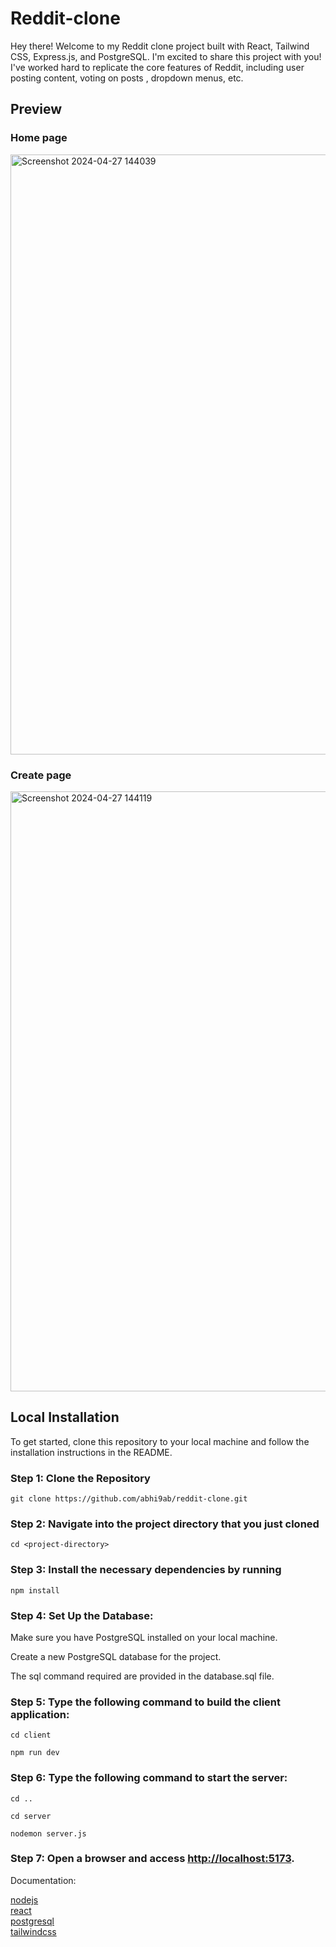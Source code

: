 # Reddit-clone  

Hey there! Welcome to my Reddit clone project built with React, Tailwind CSS, Express.js, and PostgreSQL. I'm excited to share this project with you!  
I've worked hard to replicate the core features of Reddit, including user posting content, voting on posts , dropdown menus, etc.  

## Preview  

### Home page  
<img width="960" alt="Screenshot 2024-04-27 144039" src="https://github.com/abhi9ab/reddit-clone/assets/118924053/abc0fd98-db8c-45cd-8e5a-876a2fc66b82">  

### Create page  
<img width="960" alt="Screenshot 2024-04-27 144119" src="https://github.com/abhi9ab/reddit-clone/assets/118924053/4190e7d3-da90-469c-968d-ab15f821f68a">  

## Local Installation  

To get started, clone this repository to your local machine and follow the installation instructions in the README.  
### Step 1: Clone the Repository  
  ```git clone https://github.com/abhi9ab/reddit-clone.git```  
### Step 2: Navigate into the project directory that you just cloned  
  ```cd <project-directory>```  
### Step 3: Install the necessary dependencies by running  
  ```npm install```  
### Step 4: Set Up the Database:  
  Make sure you have PostgreSQL installed on your local machine.  

  Create a new PostgreSQL database for the project.  

  The sql command required are provided in the database.sql file.  

### Step 5: Type the following command to build the client application:  
  ```cd client```  

  ```npm run dev```  
### Step 6: Type the following command to start the server:  
  ```cd ..```  
  
  ```cd server```  

  ```nodemon server.js```  
### Step 7: Open a browser and access [http://localhost:5173](http://localhost:5173).  

Documentation:  

  [nodejs](https://nodejs.org/en)  
  [react](https://react.dev/)  
  [postgresql](https://www.postgresql.org/)  
  [tailwindcss](https://tailwindcss.com/)  




